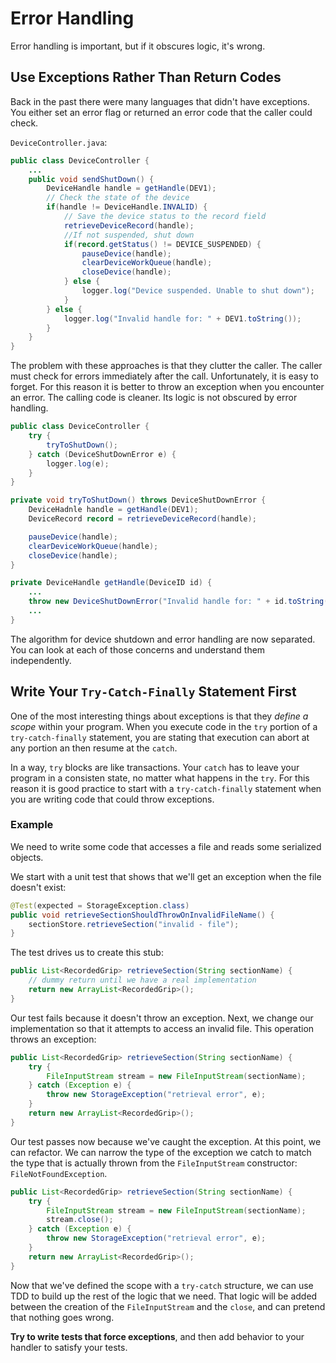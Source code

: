 # Error Handling

Error handling is important, but if it obscures logic, it's wrong.

## Use Exceptions Rather Than Return Codes

Back in the past there were many languages that didn't have exceptions. You either set an error flag or returned an error code that the caller could check.

```DeviceController.java```:

```java
public class DeviceController {
    ...
    public void sendShutDown() {
        DeviceHandle handle = getHandle(DEV1);
        // Check the state of the device
        if(handle != DeviceHandle.INVALID) {
            // Save the device status to the record field
            retrieveDeviceRecord(handle);
            //If not suspended, shut down
            if(record.getStatus() != DEVICE_SUSPENDED) {
                pauseDevice(handle);
                clearDeviceWorkQueue(handle);
                closeDevice(handle);
            } else {
                logger.log("Device suspended. Unable to shut down");
            }
        } else {
            logger.log("Invalid handle for: " + DEV1.toString());
        }
    }
}
```

The problem with these approaches is that they clutter the caller. The caller must check for errors immediately after the call. Unfortunately, it is easy to forget. For this reason it is better to throw an exception when you encounter an error. The calling code is cleaner. Its logic is not obscured by error handling.

```java
public class DeviceController {
    try {
        tryToShutDown();
    } catch (DeviceShutDownError e) {
        logger.log(e);
    }
}

private void tryToShutDown() throws DeviceShutDownError {
    DeviceHadnle handle = getHandle(DEV1);
    DeviceRecord record = retrieveDeviceRecord(handle);

    pauseDevice(handle);
    clearDeviceWorkQueue(handle);
    closeDevice(handle);
}

private DeviceHandle getHandle(DeviceID id) {
    ...
    throw new DeviceShutDownError("Invalid handle for: " + id.toString());
    ...
}
```

The algorithm for device shutdown and error handling are now separated. You can look at each of those concerns and understand them independently.

## Write Your ```Try-Catch-Finally``` Statement First

One of the most interesting things about exceptions is that they _define a scope_ within your program. When you execute code in the ```try``` portion of a ```try-catch-finally``` statement, you are stating that execution can abort at any portion an then resume at the ```catch```.

In a way, ```try``` blocks are like transactions. Your ```catch``` has to leave your program in a consisten state, no matter what happens in the ```try```. For this reason it is good practice to start with a ```try-catch-finally``` statement when you are writing code that could throw exceptions.

### Example

We need to write some code that accesses a file and reads some serialized objects.

We start with a unit test that shows that we'll get an exception when the file doesn't exist:

```java
@Test(expected = StorageException.class)
public void retrieveSectionShouldThrowOnInvalidFileName() {
    sectionStore.retrieveSection("invalid - file");
}
```

The test drives us to create this stub:

```java
public List<RecordedGrip> retrieveSection(String sectionName) {
    // dummy return until we have a real implementation
    return new ArrayList<RecordedGrip>();
}
```

Our test fails because it doesn't throw an exception. Next, we change our implementation so that it attempts to access an invalid file. This operation throws an exception:

```java
public List<RecordedGrip> retrieveSection(String sectionName) {
    try {
        FileInputStream stream = new FileInputStream(sectionName);
    } catch (Exception e) {
        throw new StorageException("retrieval error", e);
    }
    return new ArrayList<RecordedGrip>();
}
```

Our test passes now because we've caught the exception. At this point, we can refactor. We can narrow the type of the exception we catch to match the type that is actually thrown from the ```FileInputStream``` constructor: ```FileNotFoundException```.

```java
public List<RecordedGrip> retrieveSection(String sectionName) {
    try {
        FileInputStream stream = new FileInputStream(sectionName);
        stream.close();
    } catch (Exception e) {
        throw new StorageException("retrieval error", e);
    }
    return new ArrayList<RecordedGrip>();
}
```

Now that we've defined the scope with a ```try-catch``` structure, we can use TDD to build up the rest of the logic that we need. That logic will be added between the creation of the ```FileInputStream``` and the ```close```, and can pretend that nothing goes wrong.

**Try to write tests that force exceptions**, and then add behavior to your handler to satisfy your tests.
